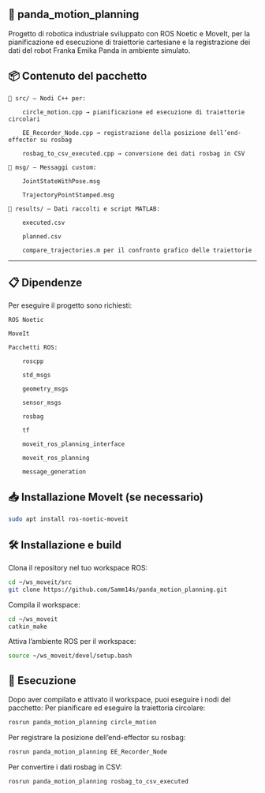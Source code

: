 ## 🐼 panda_motion_planning

Progetto di robotica industriale sviluppato con ROS Noetic e MoveIt, per la pianificazione ed esecuzione di traiettorie cartesiane e la registrazione dei dati del robot Franka Emika Panda in ambiente simulato.


## 📦 Contenuto del pacchetto

    📁 src/ — Nodi C++ per:

        circle_motion.cpp → pianificazione ed esecuzione di traiettorie circolari

        EE_Recorder_Node.cpp → registrazione della posizione dell’end-effector su rosbag

        rosbag_to_csv_executed.cpp → conversione dei dati rosbag in CSV

    📁 msg/ — Messaggi custom:

        JointStateWithPose.msg

        TrajectoryPointStamped.msg

    📁 results/ — Dati raccolti e script MATLAB:

        executed.csv

        planned.csv

        compare_trajectories.m per il confronto grafico delle traiettorie
---
## 📋 Dipendenze

Per eseguire il progetto sono richiesti:

    ROS Noetic

    MoveIt

    Pacchetti ROS:

        roscpp

        std_msgs

        geometry_msgs

        sensor_msgs

        rosbag

        tf

        moveit_ros_planning_interface

        moveit_ros_planning

        message_generation

## 📥 Installazione MoveIt (se necessario)
```bash
sudo apt install ros-noetic-moveit
```
## 🛠️ Installazione e build

Clona il repository nel tuo workspace ROS:
```bash
cd ~/ws_moveit/src
git clone https://github.com/Samm14s/panda_motion_planning.git
```
Compila il workspace:
```bash
cd ~/ws_moveit
catkin_make
```
Attiva l’ambiente ROS per il workspace:
```bash
source ~/ws_moveit/devel/setup.bash
```
## 🚀 Esecuzione

Dopo aver compilato e attivato il workspace, puoi eseguire i nodi del pacchetto:
Per pianificare ed eseguire la traiettoria circolare:
```bash
rosrun panda_motion_planning circle_motion
```
Per registrare la posizione dell’end-effector su rosbag:
```bash
rosrun panda_motion_planning EE_Recorder_Node
```
Per convertire i dati rosbag in CSV:
```bash
rosrun panda_motion_planning rosbag_to_csv_executed
```

